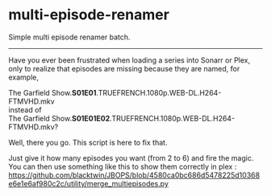 # multi-episode-renamer

Simple multi episode renamer batch.
--- --- --- --- --- --- --- --- ---

Have you ever been frustrated when loading a series into Sonarr or Plex, only to realize that episodes are missing because they are named, for example, 

The Garfield Show.**S01E01**.TRUEFRENCH.1080p.WEB-DL.H264-FTMVHD.mkv<br />
instead of<br />
The Garfield Show.**S01E01E02**.TRUEFRENCH.1080p.WEB-DL.H264-FTMVHD.mkv?<br />

Well, there you go.
This script is here to fix that.

Just give it how many episodes you want (from 2 to 6) and fire the magic.<br />
You can then use something like this to show them correctly in plex : https://github.com/blacktwin/JBOPS/blob/4580ca0bc686d5478225d10368e6e1e6af980c2c/utility/merge_multiepisodes.py
